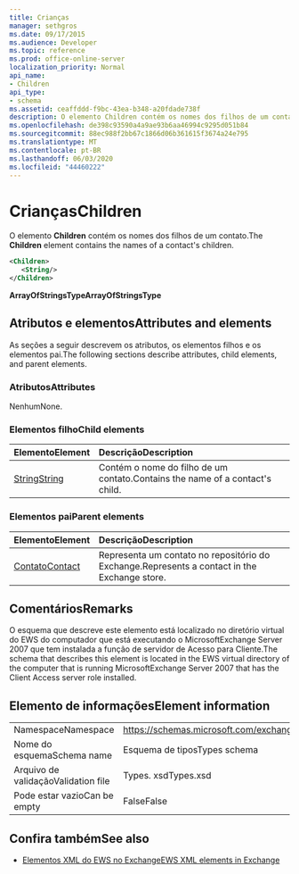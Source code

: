 ```yaml
---
title: Crianças
manager: sethgros
ms.date: 09/17/2015
ms.audience: Developer
ms.topic: reference
ms.prod: office-online-server
localization_priority: Normal
api_name:
- Children
api_type:
- schema
ms.assetid: ceaffddd-f9bc-43ea-b348-a20fdade738f
description: O elemento Children contém os nomes dos filhos de um contato.
ms.openlocfilehash: de398c93590a4a9ae93b6aa46994c9295d051b84
ms.sourcegitcommit: 88ec988f2bb67c1866d06b361615f3674a24e795
ms.translationtype: MT
ms.contentlocale: pt-BR
ms.lasthandoff: 06/03/2020
ms.locfileid: "44460222"
---
```

# <a name="children"></a><span data-ttu-id="a919c-103">Crianças</span><span class="sxs-lookup"><span data-stu-id="a919c-103">Children</span></span>

<span data-ttu-id="a919c-104">O elemento **Children** contém os nomes dos filhos de um contato.</span><span class="sxs-lookup"><span data-stu-id="a919c-104">The **Children** element contains the names of a contact's children.</span></span> 
  
```xml
<Children>
   <String/>
</Children>
```

 <span data-ttu-id="a919c-105">**ArrayOfStringsType**</span><span class="sxs-lookup"><span data-stu-id="a919c-105">**ArrayOfStringsType**</span></span>
## <a name="attributes-and-elements"></a><span data-ttu-id="a919c-106">Atributos e elementos</span><span class="sxs-lookup"><span data-stu-id="a919c-106">Attributes and elements</span></span>

<span data-ttu-id="a919c-107">As seções a seguir descrevem os atributos, os elementos filhos e os elementos pai.</span><span class="sxs-lookup"><span data-stu-id="a919c-107">The following sections describe attributes, child elements, and parent elements.</span></span>
  
### <a name="attributes"></a><span data-ttu-id="a919c-108">Atributos</span><span class="sxs-lookup"><span data-stu-id="a919c-108">Attributes</span></span>

<span data-ttu-id="a919c-109">Nenhum</span><span class="sxs-lookup"><span data-stu-id="a919c-109">None.</span></span>
  
### <a name="child-elements"></a><span data-ttu-id="a919c-110">Elementos filho</span><span class="sxs-lookup"><span data-stu-id="a919c-110">Child elements</span></span>

|<span data-ttu-id="a919c-111">**Elemento**</span><span class="sxs-lookup"><span data-stu-id="a919c-111">**Element**</span></span>|<span data-ttu-id="a919c-112">**Descrição**</span><span class="sxs-lookup"><span data-stu-id="a919c-112">**Description**</span></span>|
|:-----|:-----|
|[<span data-ttu-id="a919c-113">String</span><span class="sxs-lookup"><span data-stu-id="a919c-113">String</span></span>](string.md) <br/> |<span data-ttu-id="a919c-114">Contém o nome do filho de um contato.</span><span class="sxs-lookup"><span data-stu-id="a919c-114">Contains the name of a contact's child.</span></span>  <br/> |
   
### <a name="parent-elements"></a><span data-ttu-id="a919c-115">Elementos pai</span><span class="sxs-lookup"><span data-stu-id="a919c-115">Parent elements</span></span>

|<span data-ttu-id="a919c-116">**Elemento**</span><span class="sxs-lookup"><span data-stu-id="a919c-116">**Element**</span></span>|<span data-ttu-id="a919c-117">**Descrição**</span><span class="sxs-lookup"><span data-stu-id="a919c-117">**Description**</span></span>|
|:-----|:-----|
|[<span data-ttu-id="a919c-118">Contato</span><span class="sxs-lookup"><span data-stu-id="a919c-118">Contact</span></span>](contact.md) <br/> |<span data-ttu-id="a919c-119">Representa um contato no repositório do Exchange.</span><span class="sxs-lookup"><span data-stu-id="a919c-119">Represents a contact in the Exchange store.</span></span>  <br/> |
   
## <a name="remarks"></a><span data-ttu-id="a919c-120">Comentários</span><span class="sxs-lookup"><span data-stu-id="a919c-120">Remarks</span></span>

<span data-ttu-id="a919c-121">O esquema que descreve este elemento está localizado no diretório virtual do EWS do computador que está executando o MicrosoftExchange Server 2007 que tem instalada a função de servidor de Acesso para Cliente.</span><span class="sxs-lookup"><span data-stu-id="a919c-121">The schema that describes this element is located in the EWS virtual directory of the computer that is running MicrosoftExchange Server 2007 that has the Client Access server role installed.</span></span>
  
## <a name="element-information"></a><span data-ttu-id="a919c-122">Elemento de informações</span><span class="sxs-lookup"><span data-stu-id="a919c-122">Element information</span></span>

|||
|:-----|:-----|
|<span data-ttu-id="a919c-123">Namespace</span><span class="sxs-lookup"><span data-stu-id="a919c-123">Namespace</span></span>  <br/> |https://schemas.microsoft.com/exchange/services/2006/types  <br/> |
|<span data-ttu-id="a919c-124">Nome do esquema</span><span class="sxs-lookup"><span data-stu-id="a919c-124">Schema name</span></span>  <br/> |<span data-ttu-id="a919c-125">Esquema de tipos</span><span class="sxs-lookup"><span data-stu-id="a919c-125">Types schema</span></span>  <br/> |
|<span data-ttu-id="a919c-126">Arquivo de validação</span><span class="sxs-lookup"><span data-stu-id="a919c-126">Validation file</span></span>  <br/> |<span data-ttu-id="a919c-127">Types. xsd</span><span class="sxs-lookup"><span data-stu-id="a919c-127">Types.xsd</span></span>  <br/> |
|<span data-ttu-id="a919c-128">Pode estar vazio</span><span class="sxs-lookup"><span data-stu-id="a919c-128">Can be empty</span></span>  <br/> |<span data-ttu-id="a919c-129">False</span><span class="sxs-lookup"><span data-stu-id="a919c-129">False</span></span>  <br/> |
   
## <a name="see-also"></a><span data-ttu-id="a919c-130">Confira também</span><span class="sxs-lookup"><span data-stu-id="a919c-130">See also</span></span>



- [<span data-ttu-id="a919c-131">Elementos XML do EWS no Exchange</span><span class="sxs-lookup"><span data-stu-id="a919c-131">EWS XML elements in Exchange</span></span>](ews-xml-elements-in-exchange.md)

